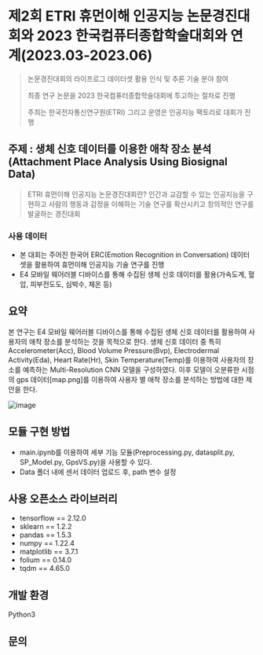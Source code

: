 # 제2회 ETRI 휴먼이해 인공지능 논문경진대회와 2023 한국컴퓨터종합학술대회와 연계(2023.03-2023.06)
> 논문경진대회의 라이프로그 데이터셋 활용 인식 및 추론 기술 분야 참여
> 
> 최종 연구 논문을 2023 한국컴퓨터종합학술대회에 투고하는 절차로 진행
> 
> 주최는 한국전자통신연구원(ETRI) 그리고 운영은 인공지능 팩토리로 대회가 진행 


## 주제 : 생체 신호 데이터를 이용한 애착 장소 분석(Attachment Place Analysis Using Biosignal Data)
> ETRI 휴먼이해 인공지능 논문경진대회란? 인간과 교감할 수 있는 인공지능을 구현하고 사람의 행동과 감정을 이해하는 기술 연구를 확산시키고 창의적인 연구를 발굴하는 경진대회 


### **사용 데이터**
- 본 대회는 주어진 한국어 ERC(Emotion Recognition in Conversation) 데이터 셋을 활용하여 휴먼이해 인공지능 기술 연구를 진행
- E4 모바일 웨어러블 디바이스를 통해 수집된 생체 신호 데이터를 활용(가속도계, 혈압, 피부전도도, 심박수, 체온 등)


## 요약
 
 본 연구는 E4 모바일 웨어러블 디바이스를 통해 수집된 생체 신호 데이터를 활용하여 사용자의 애착 장소를 분석하는 것을 목적으로 한다. 생체 신호 데이터 중 특히 Accelerometer(Acc), Blood Volume Pressure(Bvp), Electrodermal Activity(Eda), Heart Rate(Hr), Skin Temperature(Temp)를 이용하여 사용자의 장소를 예측하는 Multi-Resolution CNN 모델을 구성하였다. 이후 모델이 오분류한 시점의 gps 데이터[map.png]를 이용하여 사용자 별 애착 장소를 분석하는 방법에 대한 제안을 한다.
 
![image](https://github.com/JeongMinbbbb/23.03-23.06_ETRI_Attachment_Place/assets/130365764/2c8b7372-1d4e-44a6-aacc-935795acb3aa)

## 모듈 구현 방법

- main.ipynb를 이용하여 세부 기능 모듈(Preprocessing.py, datasplit.py, SP_Model.py, GpsVS.py)을 사용할 수 있다.
- Data 폴더 내에 센서 데이터 업로드 후, path 변수 설정

## 사용 오픈소스 라이브러리

- tensorflow == 2.12.0
- sklearn == 1.2.2
- pandas == 1.5.3
- numpy == 1.22.4
- matplotlib == 3.7.1
- folium == 0.14.0
- tqdm == 4.65.0


## 개발 환경
Python3

## 문의
